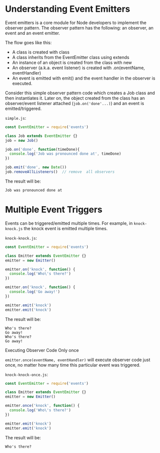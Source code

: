 # Understanding Event Emitters

Event emitters is a core module for Node developers to implement the observer pattern. The observer pattern has the following: an observer, an event and an event emitter.

The flow goes like this:

- A class is created with class
- A class inherits from the EventEmitter class using extends
- An instance of an object is created from the class with new
- An observer (a.k.a. event listener) is created with .on(eventName, eventHandler)
- An event is emitted with emit() and the event handler in the observer is executed.

Consider this simple observer pattern code which creates a Job class and then instantiates it. Later on, the object created from the class has an observer/event listener attached (`job.on('done'...)`) and an event is emitted/triggered.

`simple.js`:
``` js
const EventEmitter = require('events')

class Job extends EventEmitter {}
job = new Job()

job.on('done', function(timeDone){
  console.log('Job was pronounced done at', timeDone)
})

job.emit('done', new Date())
job.removeAllListeners()  // remove  all observers
```
The result will be:
```
Job was pronounced done at
```

# Multiple Event Triggers

Events can be triggered/emitted multiple times. For example, in `knock-knock.js` the knock event is emitted multiple times.

`knock-knock.js`:
``` js
const EventEmitter = require('events')

class Emitter extends EventEmitter {}
emitter = new Emitter()

emitter.on('knock', function() {
  console.log('Who\'s there?')
})

emitter.on('knock', function() {
  console.log('Go away!')
})

emitter.emit('knock')
emitter.emit('knock')
```
The result will be:
```
Who's there?
Go away!
Who's there?
Go away!
```
Executing Observer Code Only once

`emitter.once(eventName, eventHandler)` will execute observer code just once, no matter how many time this particular event was triggered.

`knock-knock-once.js`:
``` js
const EventEmitter = require('events')

class Emitter extends EventEmitter {}
emitter = new Emitter()

emitter.once('knock', function() {
  console.log('Who\'s there?')
})

emitter.emit('knock')
emitter.emit('knock')
```
The result will be:
```
Who's there?
```